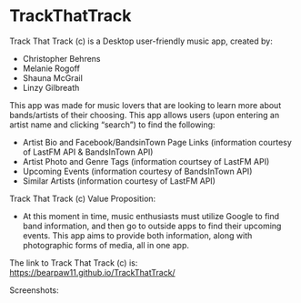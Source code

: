 # TrackThatTrack

Track That Track (c) is a Desktop user-friendly music app, created by:
 * Christopher Behrens
 * Melanie Rogoff
 * Shauna McGrail
 * Linzy Gilbreath

This app was made for music lovers that are looking to learn more about bands/artists of their choosing. This app allows users (upon entering an artist name and clicking “search”) to find the following:

* Artist Bio and Facebook/BandsinTown Page Links (information courtesy of LastFM API & BandsInTown API)
* Artist Photo and Genre Tags (information courtsey of LastFM API)
* Upcoming Events (information courtesy of BandsInTown API)
* Similar Artists (information courtesy of LastFM API)


Track That Track (c) Value Proposition: 

* At this moment in time, music enthusiasts must utilize Google to find band information, and then go to outside apps to find their upcoming events. This app aims to provide both information, along with photographic forms of media, all in one app. 

The link to Track That Track (c) is: https://bearpaw11.github.io/TrackThatTrack/

Screenshots: 

